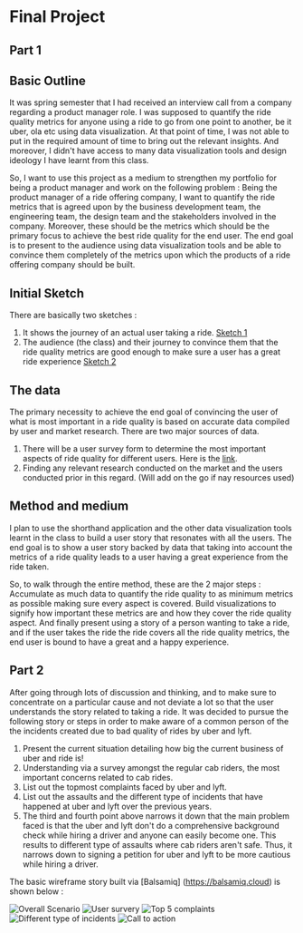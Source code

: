 # Final Project

## Part 1

## Basic Outline

It was spring semester that I had received an interview call from a company regarding a product manager role. I was supposed to quantify the ride quality metrics for anyone using a ride to go from one point to another, be it uber, ola etc using data visualization. At that point of time, I was not able to put in the required amount of time to bring out the relevant insights. And moreover, I didn't have access to many data visualization tools and design ideology I have learnt from this class.

So, I want to use this project as a medium to strengthen my portfolio for being a product manager and work on the following problem :
Being the product manager of a ride offering company, I want to quantify the ride metrics that is agreed upon by the business development team, the engineering team, the design team and the stakeholders involved in the company. Moreover, these should be the metrics which should be the primary focus to achieve the best ride quality for the end user. The end goal is to present to the audience using data visualization tools and be able to convince them completely of the metrics upon which the products of a ride offering company should be built.

## Initial Sketch
There are basically two sketches :
1. It shows the journey of an actual user taking a ride.
[Sketch 1](/image1.jpg)
2. The audience (the class) and their journey to convince them that the ride quality metrics are good enough to make sure a user has a great ride experience 
[Sketch 2](/image2.jpg)

## The data 

The primary necessity to achieve the end goal of convincing the user of what is most important in a ride quality is based on accurate data compiled by user and market research. There are two major sources of data. 

1. There will be a user survey form to determine the most important aspects of ride quality for different users. Here is the [link](https://docs.google.com/forms/d/1B0XvTB41wukkjGXR_tR5dAw271pagvj3HZg4cthGWRk/edit).
2. Finding any relevant research conducted on the market and the users conducted prior in this regard. (Will add on the go if nay resources used)

## Method and medium

I plan to use the shorthand application and the other data visualization tools learnt in the class to build a user story that resonates with all the users. The end goal is to show a user story backed by data that taking into account the metrics of a ride quality leads to a user having a great experience from the ride taken.

So, to walk through the entire method, these are the 2 major steps :
Accumulate as much data to quantify the ride quality to as minimum metrics as possible making sure every aspect is covered.
Build visualizations to signify how important these metrics are and how they cover the ride quality aspect.
And finally present using a story of a person wanting to take a ride, and if the user takes the ride the ride covers all the ride quality metrics, the end user is bound to have a great and a happy experience.

## Part 2

After going through lots of discussion and thinking, and to make sure to concentrate on a particular cause and not deviate a lot so that the user understands the story related to taking a ride. It was decided to pursue the following story or steps in order to make aware of a common person of the the incidents created due to bad quality of rides by uber and lyft. 

1. Present the current situation detailing how big the current business of uber and ride is!
2. Understanding via a survey amongst the regular cab riders, the most important concerns related to cab rides.
3. List out the topmost complaints faced by uber and lyft.
4. List out the assaults and the different type of incidents that have happened at uber and lyft over the previous years.
5. The third and fourth point above narrows it down that the main problem faced is that the uber and lyft don't do a comprehensive background check while hiring a driver and anyone can easily become one. This results to different type of assaults where cab riders aren't safe. Thus, it narrows down to signing a petition for uber and lyft to be more cautious while hiring a driver.

The basic wireframe story built via [Balsamiq] (https://balsamiq.cloud) is shown below :


![Overall Scenario](1.PNG)
![User survery](2.PNG)
![Top 5 complaints](3.PNG)
![Different type of incidents](4.PNG)
![Call to action](5.PNG)







 
